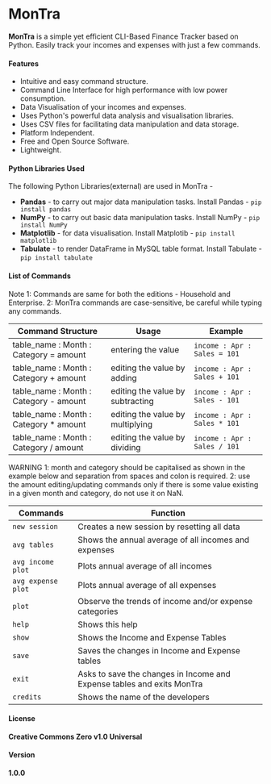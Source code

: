 # MonTra
**MonTra** is a simple yet efficient CLI-Based Finance Tracker based on Python. Easily track your incomes and expenses with just a few commands.

#### Features
  - Intuitive and easy command structure.
  - Command Line Interface for high performance with low power consumption.
  - Data Visualisation of your incomes and expenses.
  - Uses Python's powerful data analysis and visualisation libraries.
  - Uses CSV files for facilitating data manipulation and data storage.
  - Platform Independent.
  - Free and Open Source Software.
  - Lightweight.

#### Python Libraries Used
The following Python Libraries(external) are used in MonTra -
 - **Pandas** - to carry out major data manipulation tasks.
Install Pandas - `pip install pandas`
 - **NumPy** - to carry out basic data manipulation tasks.
Install NumPy - `pip install NumPy`
 - **Matplotlib** - for data visualisation.
Install Matplotib - `pip install matplotlib`
 - **Tabulate** - to render DataFrame in MySQL table format.
Install Tabulate - `pip install tabulate`

#### List of Commands

Note
1: Commands are same for both the editions - Household and Enterprise.
2: MonTra commands are case-sensitive, be careful while typing any commands.

| Command Structure | Usage | Example |
|-------------------|-------|---------|
| table_name : Month : Category = amount | entering the value | `income : Apr : Sales = 101` |
| table_name : Month : Category + amount | editing the value by adding | `income : Apr : Sales + 101` |
| table_name : Month : Category - amount | editing the value by subtracting | `income : Apr : Sales - 101`
| table_name : Month : Category * amount | editing the value by multiplying | `income : Apr : Sales * 101`
| table_name : Month : Category / amount | editing the value by dividing | `income : Apr : Sales / 101`

WARNING
1: month and category should be capitalised as shown in the example below and separation from spaces and colon is required.
2: use the amount editing/updating commands only if there is some value existing in a given month and category, do not use it on NaN.

| Commands | Function |
| ------ | ------ |
| `new session` | Creates a new session by resetting all data |
| `avg tables` | Shows the annual average of all incomes and expenses |
| `avg income plot` | Plots annual average of all incomes |
| `avg expense plot` | Plots annual average of all expenses |
| `plot` | Observe the trends of income and/or expense categories |
| `help` | Shows this help |
| `show` | Shows the Income and Expense Tables |
| `save` | Saves the changes in Income and Expense tables |
| `exit` | Asks to save the changes in Income and Expense tables and exits MonTra |
| `credits` | Shows the name of the developers |

#### License
**Creative Commons Zero v1.0 Universal**

#### Version
**1.0.0**
